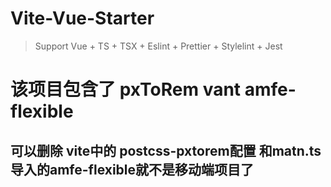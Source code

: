 # Vite-Vue-Starter

> Support Vue + TS + TSX + Eslint + Prettier + Stylelint + Jest 

# 该项目包含了 pxToRem vant  amfe-flexible
## 可以删除 vite中的  postcss-pxtorem配置  和matn.ts 导入的amfe-flexible就不是移动端项目了
